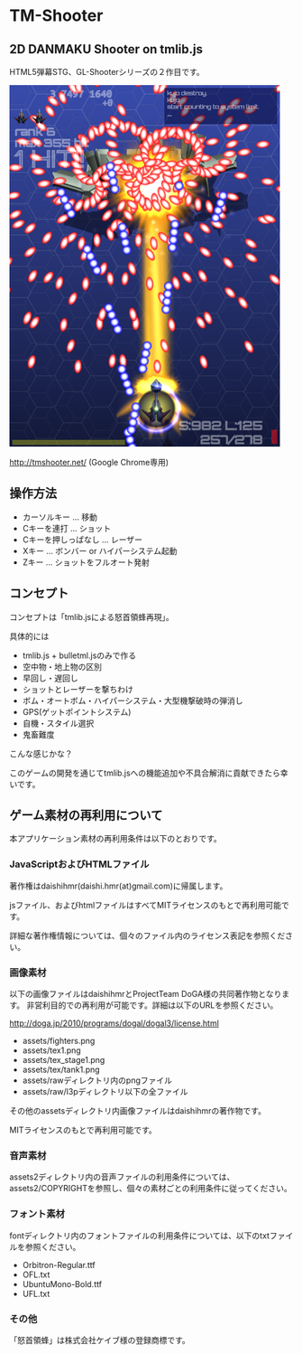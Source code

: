 # TM-Shooter
## 2D DANMAKU Shooter on tmlib.js

HTML5弾幕STG、GL-Shooterシリーズの２作目です。

<img src="glshooter2.png" />

http://tmshooter.net/ (Google Chrome専用)

## 操作方法

 * カーソルキー ... 移動
 * Cキーを連打 ... ショット
 * Cキーを押しっぱなし ... レーザー
 * Xキー ... ボンバー or ハイパーシステム起動
 * Zキー ... ショットをフルオート発射

## コンセプト

コンセプトは「tmlib.jsによる怒首領蜂再現」。

具体的には

 * tmlib.js + bulletml.jsのみで作る
 * 空中物・地上物の区別
 * 早回し・遅回し
 * ショットとレーザーを撃ちわけ
 * ボム・オートボム・ハイパーシステム・大型機撃破時の弾消し
 * GPS(ゲットポイントシステム)
 * 自機・スタイル選択
 * 鬼畜難度

こんな感じかな？

このゲームの開発を通じてtmlib.jsへの機能追加や不具合解消に貢献できたら幸いです。

## ゲーム素材の再利用について

本アプリケーション素材の再利用条件は以下のとおりです。

### JavaScriptおよびHTMLファイル

著作権はdaishihmr(daishi.hmr(at)gmail.com)に帰属します。

jsファイル、およびhtmlファイルはすべてMITライセンスのもとで再利用可能です。

詳細な著作権情報については、個々のファイル内のライセンス表記を参照ください。

### 画像素材

以下の画像ファイルはdaishihmrとProjectTeam DoGA様の共同著作物となります。
非営利目的での再利用が可能です。詳細は以下のURLを参照ください。

http://doga.jp/2010/programs/dogal/dogal3/license.html

 * assets/fighters.png
 * assets/tex1.png
 * assets/tex_stage1.png
 * assets/tex/tank1.png
 * assets/rawディレクトリ内のpngファイル
 * assets/raw/l3pディレクトリ以下の全ファイル

その他のassetsディレクトリ内画像ファイルはdaishihmrの著作物です。

MITライセンスのもとで再利用可能です。

### 音声素材

assets2ディレクトリ内の音声ファイルの利用条件については、assets2/COPYRIGHTを参照し、個々の素材ごとの利用条件に従ってください。

### フォント素材

fontディレクトリ内のフォントファイルの利用条件については、以下のtxtファイルを参照ください。

 * Orbitron-Regular.ttf
  * OFL.txt
 * UbuntuMono-Bold.ttf
  * UFL.txt

### その他

「怒首領蜂」は株式会社ケイブ様の登録商標です。
